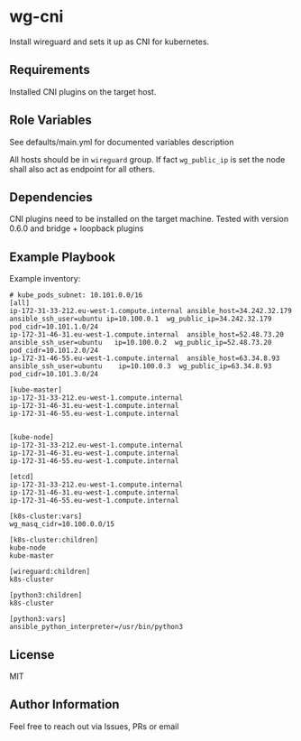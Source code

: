 wg-cni
=========

Install wireguard and sets it up as CNI for kubernetes.

Requirements
------------

Installed CNI plugins on the target host.

Role Variables
--------------

See defaults/main.yml for documented variables description

All hosts should be in `wireguard` group. If fact `wg_public_ip` is set the node shall also act as endpoint for all others.

Dependencies
------------

CNI plugins need to be installed on the target machine.
Tested with version 0.6.0 and bridge + loopback plugins

Example Playbook
----------------

Example inventory:
```
# kube_pods_subnet: 10.101.0.0/16
[all]
ip-172-31-33-212.eu-west-1.compute.internal ansible_host=34.242.32.179 ansible_ssh_user=ubuntu ip=10.100.0.1  wg_public_ip=34.242.32.179 pod_cidr=10.101.1.0/24
ip-172-31-46-31.eu-west-1.compute.internal  ansible_host=52.48.73.20 ansible_ssh_user=ubuntu   ip=10.100.0.2  wg_public_ip=52.48.73.20   pod_cidr=10.101.2.0/24
ip-172-31-46-55.eu-west-1.compute.internal  ansible_host=63.34.8.93 ansible_ssh_user=ubuntu    ip=10.100.0.3  wg_public_ip=63.34.8.93    pod_cidr=10.101.3.0/24

[kube-master]
ip-172-31-33-212.eu-west-1.compute.internal
ip-172-31-46-31.eu-west-1.compute.internal
ip-172-31-46-55.eu-west-1.compute.internal


[kube-node]
ip-172-31-33-212.eu-west-1.compute.internal
ip-172-31-46-31.eu-west-1.compute.internal
ip-172-31-46-55.eu-west-1.compute.internal

[etcd]
ip-172-31-33-212.eu-west-1.compute.internal
ip-172-31-46-31.eu-west-1.compute.internal
ip-172-31-46-55.eu-west-1.compute.internal

[k8s-cluster:vars]
wg_masq_cidr=10.100.0.0/15

[k8s-cluster:children]
kube-node
kube-master

[wireguard:children]
k8s-cluster

[python3:children]
k8s-cluster

[python3:vars]
ansible_python_interpreter=/usr/bin/python3
```

License
-------

MIT

Author Information
------------------

Feel free to reach out via Issues, PRs or email
